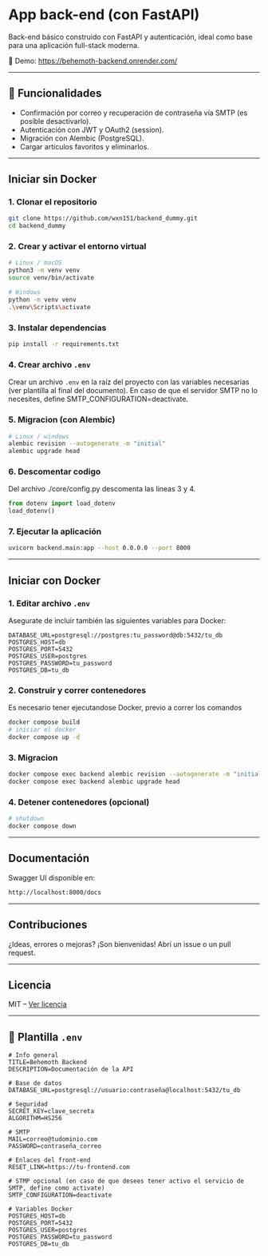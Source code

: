 # App back-end (con FastAPI)

Back-end básico construido con FastAPI y autenticación, ideal como base para una aplicación full-stack moderna.

🔗 Demo: https://behemoth-backend.onrender.com/

---

## 👾 Funcionalidades

- Confirmación por correo y recuperación de contraseña vía SMTP (es posible desactivarlo).
- Autenticación con JWT y OAuth2 (session).
- Migración con Alembic (PostgreSQL).
- Cargar articulos favoritos y eliminarlos.

---

## Iniciar sin Docker

### 1. Clonar el repositorio

```bash
git clone https://github.com/wxn151/backend_dummy.git
cd backend_dummy
```

### 2. Crear y activar el entorno virtual

```bash
# Linux / macOS
python3 -m venv venv
source venv/bin/activate

# Windows
python -m venv venv
.\venv\Scripts\activate
```

### 3. Instalar dependencias

```bash
pip install -r requirements.txt
```

### 4. Crear archivo `.env`

Crear un archivo `.env` en la raíz del proyecto con las variables necesarias (ver plantilla al final del documento).
En caso de que el servidor SMTP no lo necesites, define SMTP_CONFIGURATION=deactivate.

### 5. Migracion (con Alembic)

```bash
# Linux / windows 
alembic revision --autogenerate -m "initial"
alembic upgrade head
```

### 6. Descomentar codigo
Del archivo ./core/config.py descomenta las lineas 3 y 4.

```python
from dotenv import load_dotenv
load_dotenv()
```

### 7. Ejecutar la aplicación

```bash
uvicorn backend.main:app --host 0.0.0.0 --port 8000
```

---

## Iniciar con Docker

### 1. Editar archivo `.env`

Asegurate de incluir también las siguientes variables para Docker:

```env
DATABASE_URL=postgresql://postgres:tu_password@db:5432/tu_db
POSTGRES_HOST=db
POSTGRES_PORT=5432
POSTGRES_USER=postgres
POSTGRES_PASSWORD=tu_password
POSTGRES_DB=tu_db
```

### 2. Construir y correr contenedores

Es necesario tener ejecutandose Docker, previo a correr los comandos

```bash
docker compose build
# iniciar el docker
docker compose up -d
```

### 3. Migracion

```bash
docker compose exec backend alembic revision --autogenerate -m "initial"
docker compose exec backend alembic upgrade head
```

### 4. Detener contenedores (opcional)

```bash
# shutdown
docker compose down
```

---

## Documentación

Swagger UI disponible en:

```txt
http://localhost:8000/docs
```

---

## Contribuciones

¿Ideas, errores o mejoras? ¡Son bienvenidas! Abrí un issue o un pull request.

---

## Licencia

MIT – [Ver licencia](https://opensource.org/licenses/MIT)

---

## 📄 Plantilla `.env`

```env
# Info general
TITLE=Behemoth Backend
DESCRIPTION=Documentación de la API

# Base de datos
DATABASE_URL=postgresql://usuario:contraseña@localhost:5432/tu_db

# Seguridad
SECRET_KEY=clave_secreta
ALGORITHM=HS256

# SMTP
MAIL=correo@tudominio.com
PASSWORD=contraseña_correo

# Enlaces del front-end
RESET_LINK=https://tu-frontend.com

# STMP opcional (en caso de que desees tener activo el servicio de SMTP, define como activate)
SMTP_CONFIGURATION=deactivate

# Variables Docker
POSTGRES_HOST=db
POSTGRES_PORT=5432
POSTGRES_USER=postgres
POSTGRES_PASSWORD=tu_password
POSTGRES_DB=tu_db
```
